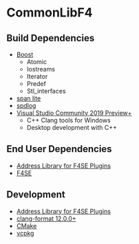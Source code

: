 # CommonLibF4

## Build Dependencies
* [Boost](https://www.boost.org/)
	* Atomic
	* Iostreams
	* Iterator
	* Predef
	* Stl_interfaces
* [span lite](https://github.com/martinmoene/span-lite)
* [spdlog](https://github.com/gabime/spdlog)
* [Visual Studio Community 2019 Preview+](https://visualstudio.microsoft.com/vs/preview/)
	* C++ Clang tools for Windows
	* Desktop development with C++

## End User Dependencies
* [Address Library for F4SE Plugins](https://www.nexusmods.com/fallout4/mods/47327)
* [F4SE](https://f4se.silverlock.org/)

## Development
* [Address Library for F4SE Plugins](https://www.nexusmods.com/fallout4/mods/47327)
* [clang-format 12.0.0+](https://github.com/llvm/llvm-project/releases)
* [CMake](https://cmake.org/)
* [vcpkg](https://github.com/microsoft/vcpkg)
